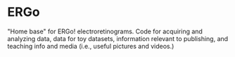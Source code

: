 # ERGo

"Home base" for ERGo! electroretinograms. Code for acquiring and analyzing data, data for toy datasets, information relevant to publishing, and teaching info and media (i.e., useful pictures and videos.)